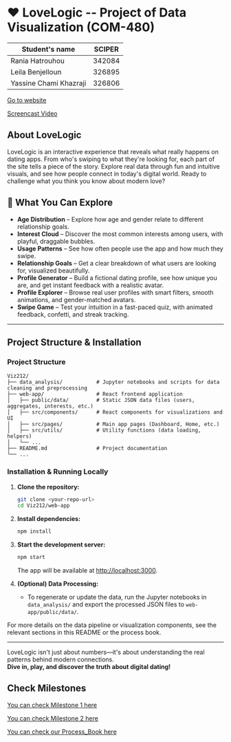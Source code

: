 # ❤️ LoveLogic -- Project of Data Visualization (COM-480)


| Student's name | SCIPER |
| -------------- | ------ |
| Rania Hatrouhou| 342084|
| Leila Benjelloun| 326895|
|Yassine Chami Khazraji |326806 |


[Go to website](https://love-logic-raniahtr-ranias-projects-cea5148e.vercel.app/)

[Screencast Video](https://youtu.be/uzeCohEgsyA)


## About LoveLogic

LoveLogic is an interactive experience that reveals what really happens on dating apps. From who's swiping to what they're looking for, each part of the site tells a piece of the story. Explore real data through fun and intuitive visuals, and see how people connect in today's digital world. Ready to challenge what you think you know about modern love?


## 🚀 What You Can Explore

- **Age Distribution** – Explore how age and gender relate to different relationship goals.
- **Interest Cloud** – Discover the most common interests among users, with playful, draggable bubbles.
- **Usage Patterns** – See how often people use the app and how much they swipe.
- **Relationship Goals** – Get a clear breakdown of what users are looking for, visualized beautifully.
- **Profile Generator** – Build a fictional dating profile, see how unique you are, and get instant feedback with a realistic avatar.
- **Profile Explorer** – Browse real user profiles with smart filters, smooth animations, and gender-matched avatars.
- **Swipe Game** – Test your intuition in a fast-paced quiz, with animated feedback, confetti, and streak tracking.

---

## Project Structure & Installation

### Project Structure

```
Viz212/
├── data_analysis/           # Jupyter notebooks and scripts for data cleaning and preprocessing
├── web-app/                 # React frontend application
│   ├── public/data/         # Static JSON data files (users, aggregates, interests, etc.)
│   ├── src/components/      # React components for visualizations and UI
│   ├── src/pages/           # Main app pages (Dashboard, Home, etc.)
│   ├── src/utils/           # Utility functions (data loading, helpers)
│   └── ...
├── README.md                # Project documentation
└── ...
```

### Installation & Running Locally

1. **Clone the repository:**
   ```sh
   git clone <your-repo-url>
   cd Viz212/web-app
   ```

2. **Install dependencies:**
   ```sh
   npm install
   ```

3. **Start the development server:**
   ```sh
   npm start
   ```
   The app will be available at [http://localhost:3000](http://localhost:3000).

4. **(Optional) Data Processing:**
   - To regenerate or update the data, run the Jupyter notebooks in `data_analysis/` and export the processed JSON files to `web-app/public/data/`.


For more details on the data pipeline or visualization components, see the relevant sections in this README or the process book.

---

LoveLogic isn't just about numbers—it's about understanding the real patterns behind modern connections.  
**Dive in, play, and discover the truth about digital dating!**


## Check Milestones

[You can check Milestone 1 here](milestones/Milestone1_Viz212.pdf)

[You can check Milestone 2 here](milestones/Milestone2_Viz212-2.pdf)

[You can check our Process_Book here](milestones/Process_Book.pdf)





